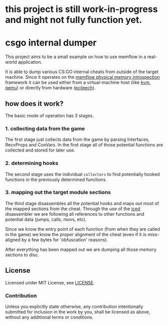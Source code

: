 # this project is still work-in-progress and might not fully function yet.

# csgo internal dumper

This project aims to be a small example on how to use memflow in a real-world application.

It is able to dump various CS:GO internal cheats from outside of the target machine. Since it operates on the [memflow physical memory introspection](https://github.com/memflow/memflow) framework it can be used either from a virtual-machine host (like [kvm](https://github.com/memflow/memflow-kvm), [qemu](https://github.com/memflow/memflow-qemu-procfs)) or directly from hardware ([pcileech](https://github.com/memflow/memflow-pcileech)).

## how does it work?

The basic mode of operation has 3 stages.

### 1. collecting data from the game

The first stage just collects data from the game by parsing Interfaces, RecvProps and ConVars. In the first stage all of those potential functions are collected and stored for later use.

### 2. determining hooks

The second stage uses the individual `collectors` to find potentially hooked functions in the previously determined functions.

### 3. mapping out the target module sections

The third stage disassembles all the potential hooks and maps out most of the mapped sections from the cheat. Through the use of the [iced](https://github.com/0xd4d/iced) disassembler we are following all references to other functions and potential data (jumps, calls, movs, etc).

Since we know the entry point of each function (from when they are called in the game) we know the proper alignment of the cheat (even if it is miss-aligned by a few bytes for 'obfuscation' reasons).

After everything has been mapped out we are dumping all those memory sections to disc.

## License

Licensed under MIT License, see [LICENSE](LICENSE).

### Contribution

Unless you explicitly state otherwise, any contribution intentionally submitted for inclusion in the work by you, shall be licensed as above, without any additional terms or conditions.
